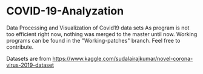 # COVID-19-Analyzation
Data Processing and Visualization of Covid19 data sets
As program is not too efficient right now, nothing was merged to the master until now.
Working programs can be found in the "Working-patches" branch.
Feel free to contribute.

Datasets are from https://www.kaggle.com/sudalairajkumar/novel-corona-virus-2019-dataset
